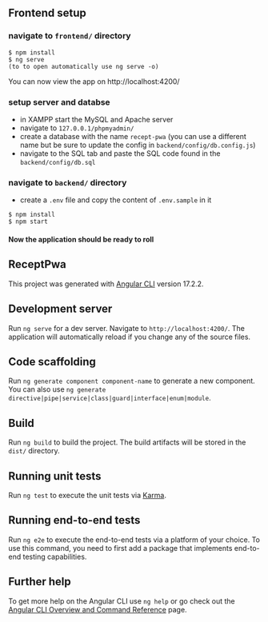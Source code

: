 ## **Frontend setup**

### **navigate to `frontend/` directory**

```
$ npm install
$ ng serve
(to to open automatically use ng serve -o)
```
You can now view the app on http://localhost:4200/

### setup server and databse

 - in XAMPP start the MySQL and Apache server
 - navigate to `127.0.0.1/phpmyadmin/`
 - create a database with the name `recept-pwa`
 (you can use a different name but be sure to update the config in `backend/config/db.config.js`)
 - navigate to the SQL tab and paste the SQL code found in the `backend/config/db.sql`

### **navigate to `backend/` directory**

 - create a `.env` file and copy the content of `.env.sample` in it

```
$ npm install
$ npm start
```

#### Now the application should be ready to roll


## ReceptPwa

This project was generated with [Angular CLI](https://github.com/angular/angular-cli) version 17.2.2.

## Development server

Run `ng serve` for a dev server. Navigate to `http://localhost:4200/`. The application will automatically reload if you change any of the source files.

## Code scaffolding

Run `ng generate component component-name` to generate a new component. You can also use `ng generate directive|pipe|service|class|guard|interface|enum|module`.

## Build

Run `ng build` to build the project. The build artifacts will be stored in the `dist/` directory.

## Running unit tests

Run `ng test` to execute the unit tests via [Karma](https://karma-runner.github.io).

## Running end-to-end tests

Run `ng e2e` to execute the end-to-end tests via a platform of your choice. To use this command, you need to first add a package that implements end-to-end testing capabilities.

## Further help

To get more help on the Angular CLI use `ng help` or go check out the [Angular CLI Overview and Command Reference](https://angular.io/cli) page.
